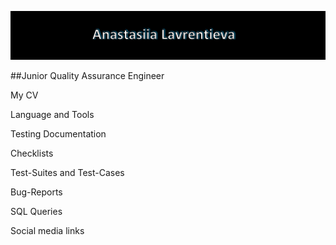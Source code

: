 <!--
**lawalina/lawalina** is a ✨ _special_ ✨ repository because its `README.md` (this file) appears on your GitHub profile.

-->
![Header](https://github.com/lawalina/lawalina/blob/main/.idea/assets/title.jpg)

##Junior Quality Assurance Engineer

My CV

Language and Tools

Testing Documentation

Checklists 

Test-Suites and Test-Cases

Bug-Reports

SQL Queries

Social media links